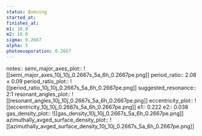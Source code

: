 ```yaml
---
status: Queuing
started_at:
finishes_at:
m1: 10.0
m2: 10.0
sigma: 0.2667
alpha: 5
photoevaporation: 0.2667
---
```


notes::
semi_major_axes_plot:: ![[semi_major_axes_10j_10j_0.2667s_5a_6h_0.2667pe.png]]
period_ratio:: 2.08 ± 0.09
period_ratio_plot:: ![[period_ratio_10j_10j_0.2667s_5a_6h_0.2667pe.png]]
suggested_resonance:: 2:1
resonant_angles_plot:: ![[resonant_angles_10j_10j_0.2667s_5a_6h_0.2667pe.png]]
eccentricity_plot:: ![[eccentricity_10j_10j_0.2667s_5a_6h_0.2667pe.png]]
e1:: 0.222
e2:: 0.038
gas_density_plot:: ![[gas_density_10j_10j_0.2667s_5a_6h_0.2667pe.png]]
azimuthally_avged_surface_density_plot:: ![[azimuthally_avged_surface_density_10j_10j_0.2667s_5a_6h_0.2667pe.png]]
